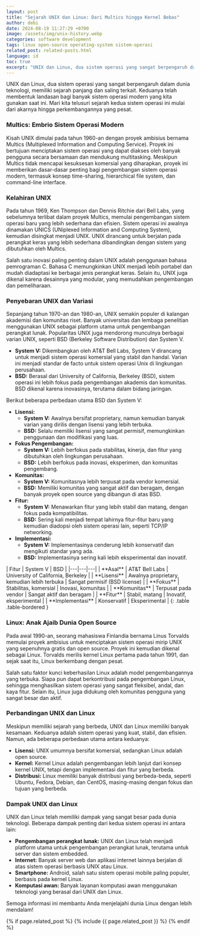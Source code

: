 ```yaml
---
layout: post
title: "Sejarah UNIX dan Linux: Dari Multics hingga Kernel Bebas"
author: debi
date: 2024-08-19 11:27:29 +0700
image: /assets/img/unix-history.webp
categories: software development
tags: linux open-source operating-system sistem-operasi
related_post: related-posts.html
language: id
toc: true
excerpt: "UNIX dan Linux, dua sistem operasi yang sangat berpengaruh dalam dunia teknologi, memiliki sejarah panjang dan saling terkait. Keduanya telah membentuk landasan bagi banyak sistem operasi modern yang kita gunakan saat ini. Mari kita telusuri sejarah kedua sistem operasi ini mulai dari akarnya hingga perkembangannya yang pesat."
---
```


UNIX dan Linux, dua sistem operasi yang sangat berpengaruh dalam dunia teknologi, memiliki sejarah panjang dan saling terkait. Keduanya telah membentuk landasan bagi banyak sistem operasi modern yang kita gunakan saat ini. Mari kita telusuri sejarah kedua sistem operasi ini mulai dari akarnya hingga perkembangannya yang pesat.

### Multics: Embrio Sistem Operasi Modern

Kisah UNIX dimulai pada tahun 1960-an dengan proyek ambisius bernama Multics (Multiplexed Information and Computing Service). Proyek ini bertujuan menciptakan sistem operasi yang dapat diakses oleh banyak pengguna secara bersamaan dan mendukung multitasking. Meskipun Multics tidak mencapai kesuksesan komersial yang diharapkan, proyek ini memberikan dasar-dasar penting bagi pengembangan sistem operasi modern, termasuk konsep time-sharing, hierarchical file system, dan command-line interface.

### Kelahiran UNIX

Pada tahun 1969, Ken Thompson dan Dennis Ritchie dari Bell Labs, yang sebelumnya terlibat dalam proyek Multics, memulai pengembangan sistem operasi baru yang lebih sederhana dan efisien. Sistem operasi ini awalnya dinamakan UNICS (UNiplexed Information and Computing System), kemudian disingkat menjadi UNIX. UNIX dirancang untuk berjalan pada perangkat keras yang lebih sederhana dibandingkan dengan sistem yang dibutuhkan oleh Multics.

Salah satu inovasi paling penting dalam UNIX adalah penggunaan bahasa pemrograman C. Bahasa C memungkinkan UNIX menjadi lebih portabel dan mudah diadaptasi ke berbagai jenis perangkat keras. Selain itu, UNIX juga dikenal karena desainnya yang modular, yang memudahkan pengembangan dan pemeliharaan.

### Penyebaran UNIX dan Variasi

Sepanjang tahun 1970-an dan 1980-an, UNIX semakin populer di kalangan akademisi dan komunitas riset. Banyak universitas dan lembaga penelitian menggunakan UNIX sebagai platform utama untuk pengembangan perangkat lunak. Popularitas UNIX juga mendorong munculnya berbagai varian UNIX, seperti BSD (Berkeley Software Distribution) dan System V.

* **System V:** Dikembangkan oleh AT&T Bell Labs, System V dirancang untuk menjadi sistem operasi komersial yang stabil dan handal. Varian ini menjadi standar de facto untuk sistem operasi Unix di lingkungan perusahaan.
* **BSD:** Berasal dari University of California, Berkeley (BSD), sistem operasi ini lebih fokus pada pengembangan akademis dan komunitas. BSD dikenal karena inovasinya, terutama dalam bidang jaringan.

Berikut beberapa perbedaan utama BSD dan System V:

* **Lisensi:**
    * **System V:** Awalnya bersifat proprietary, namun kemudian banyak varian yang dirilis dengan lisensi yang lebih terbuka.
    * **BSD:** Selalu memiliki lisensi yang sangat permisif, memungkinkan penggunaan dan modifikasi yang luas.
* **Fokus Pengembangan:**
    * **System V:** Lebih berfokus pada stabilitas, kinerja, dan fitur yang dibutuhkan oleh lingkungan perusahaan.
    * **BSD:** Lebih berfokus pada inovasi, eksperimen, dan komunitas pengembang.
* **Komunitas:**
    * **System V:** Komunitasnya lebih terpusat pada vendor komersial.
    * **BSD:** Memiliki komunitas yang sangat aktif dan beragam, dengan banyak proyek open source yang dibangun di atas BSD.
* **Fitur:**
    * **System V:** Menawarkan fitur yang lebih stabil dan matang, dengan fokus pada kompatibilitas.
    * **BSD:** Sering kali menjadi tempat lahirnya fitur-fitur baru yang kemudian diadopsi oleh sistem operasi lain, seperti TCP/IP networking.
* **Implementasi:**
    * **System V:** Implementasinya cenderung lebih konservatif dan mengikuti standar yang ada.
    * **BSD:** Implementasinya sering kali lebih eksperimental dan inovatif.

<div class="table-responsive" markdown="1">
| Fitur | System V | BSD |
|---|---|---|
| **Asal** | AT&T Bell Labs | University of California, Berkeley |
| **Lisensi** | Awalnya proprietary, kemudian lebih terbuka | Sangat permisif (BSD license) |
| **Fokus** | Stabilitas, komersial | Inovasi, komunitas |
| **Komunitas** | Terpusat pada vendor | Sangat aktif dan beragam |
| **Fitur** | Stabil, matang | Inovatif, eksperimental |
| **Implementasi** | Konservatif | Eksperimental |
{: .table .table-bordered }
</div>

### Linux: Anak Ajaib Dunia Open Source

Pada awal 1990-an, seorang mahasiswa Finlandia bernama Linus Torvalds memulai proyek ambisius untuk menciptakan sistem operasi mirip UNIX yang sepenuhnya gratis dan open source. Proyek ini kemudian dikenal sebagai Linux. Torvalds merilis kernel Linux pertama pada tahun 1991, dan sejak saat itu, Linux berkembang dengan pesat.

Salah satu faktor kunci keberhasilan Linux adalah model pengembangannya yang terbuka. Siapa pun dapat berkontribusi pada pengembangan Linux, sehingga menghasilkan sistem operasi yang sangat fleksibel, andal, dan kaya fitur. Selain itu, Linux juga didukung oleh komunitas pengguna yang sangat besar dan aktif.

### Perbandingan UNIX dan Linux

Meskipun memiliki sejarah yang berbeda, UNIX dan Linux memiliki banyak kesamaan. Keduanya adalah sistem operasi yang kuat, stabil, dan efisien. Namun, ada beberapa perbedaan utama antara keduanya:

* **Lisensi:** UNIX umumnya bersifat komersial, sedangkan Linux adalah open source.
* **Kernel:** Kernel Linux adalah pengembangan lebih lanjut dari konsep kernel UNIX, tetapi dengan implementasi dan fitur yang berbeda.
* **Distribusi:** Linux memiliki banyak distribusi yang berbeda-beda, seperti Ubuntu, Fedora, Debian, dan CentOS, masing-masing dengan fokus dan tujuan yang berbeda.

### Dampak UNIX dan Linux

UNIX dan Linux telah memiliki dampak yang sangat besar pada dunia teknologi. Beberapa dampak penting dari kedua sistem operasi ini antara lain:

* **Pengembangan perangkat lunak:** UNIX dan Linux telah menjadi platform utama untuk pengembangan perangkat lunak, terutama untuk server dan sistem embedded.
* **Internet:** Banyak server web dan aplikasi internet lainnya berjalan di atas sistem operasi berbasis UNIX atau Linux.
* **Smartphone:** Android, salah satu sistem operasi mobile paling populer, berbasis pada kernel Linux.
* **Komputasi awan:** Banyak layanan komputasi awan menggunakan teknologi yang berasal dari UNIX dan Linux.

Semoga informasi ini membantu Anda menjelajahi dunia Linux dengan lebih mendalam!

{% if page.related_post %}
  {% include {{ page.related_post }} %}
{% endif %}
